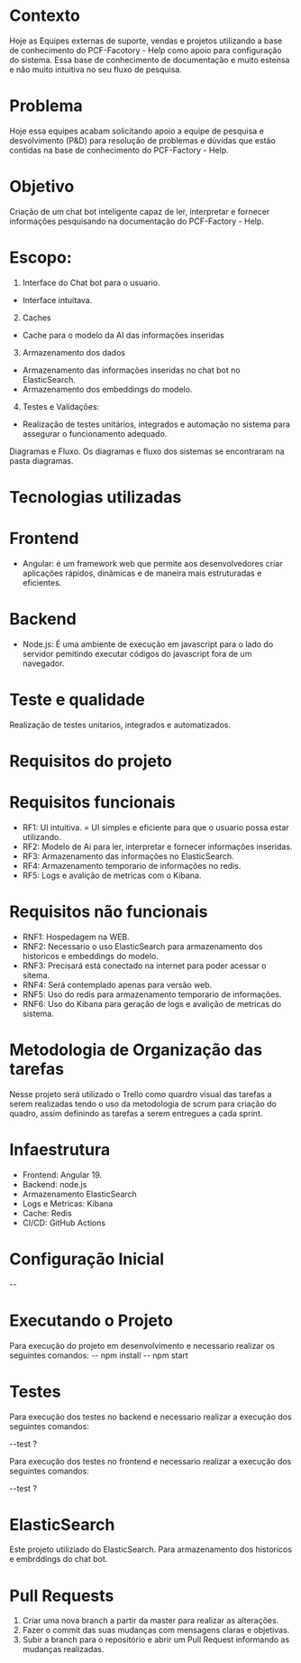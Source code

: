 # Contexto
Hoje as Equipes externas de suporte, vendas e projetos utilizando a base de conhecimento do PCF-Facotory - Help como apoio para configuração do sistema. Essa base de conhecimento de documentação e muito estensa e não muito intuitiva no seu fluxo de pesquisa.

# Problema
Hoje essa equipes acabam solicitando apoio a equipe de pesquisa e desvolvimento (P&D) para resolução de problemas e dúvidas que estão contidas na base de conhecimento do PCF-Factory - Help.

# Objetivo
Criação de um chat bot inteligente capaz de ler, interpretar e fornecer informaçôes pesquisando na documentação do PCF-Factory - Help.

# Escopo:
1. Interface do Chat bot para o usuario.
 * Interface intuitava.
2. Caches
 * Cache para o modelo da AI das informações inseridas
3. Armazenamento dos dados
 * Armazenamento das informações inseridas no chat bot no ElasticSearch.
 * Armazenamento dos embeddings do modelo.
4. Testes e Validações:
 * Realização de testes unitários, integrados e automação no sistema para assegurar o funcionamento adequado.

Diagramas e Fluxo.
Os diagramas e fluxo dos sistemas se encontraram na pasta diagramas.

# Tecnologias utilizadas
# Frontend
* Angular: é um framework web que permite aos desenvolvedores criar aplicações rápidos, dinâmicas e de maneira mais estruturadas e eficientes.

# Backend
* Node.js: É uma ambiente de execução em javascript para o lado do servidor pemitindo executar códigos do javascript fora de um navegador.

# Teste e qualidade
Realização de testes unitarios, integrados e automatizados.   

# Requisitos do projeto
# Requisitos funcionais
* RF1: UI intuitiva.
  = UI simples e eficiente para que o usuario possa estar utilizando.
* RF2: Modelo de Ai para ler, interpretar e fornecer informaçôes inseridas.
* RF3: Armazenamento das informações no ElasticSearch.
* RF4: Armazenamento temporario de informações no redis.
* RF5: Logs e avalição de metricas com o Kibana.

# Requisitos não funcionais
* RNF1: Hospedagem na WEB.
* RNF2: Necessario o uso ElasticSearch para armazenamento dos historicos e embeddings do modelo.
* RNF3: Precisará está conectado na internet para poder acessar o sitema.
* RNF4: Será contemplado apenas para versão web.
* RNF5: Uso do redis para armazenamento temporario de informações.
* RNF6: Uso do Kibana para geração de logs e avalição de metricas do sistema.

# Metodologia de Organização das tarefas
Nesse projeto será utilizado o Trello como quardro visual das tarefas a serem realizadas tendo o uso da metodologia de scrum para criação do quadro, assim definindo as tarefas a serem entregues a cada sprint.

# Infaestrutura
* Frontend: Angular 19.
* Backend: node.js
* Armazenamento ElasticSearch
* Logs e Metricas: Kibana
* Cache: Redis
* CI/CD: GitHub Actions

# Configuração Inicial
--
# Executando o Projeto
Para execução do projeto em desenvolvimento e necessario realizar os seguintes comandos:
-- npm install
-- npm start

# Testes
Para execução dos testes no backend e necessario realizar a execução dos seguintes comandos:

--test <nomeDoScript> ?

Para execução dos testes no frontend e necessario realizar a execução dos seguintes comandos:

--test <nomeDoScript> ?

# ElasticSearch
Este projeto utiliziado do ElasticSearch. Para armazenamento dos historicos e embrddings do chat bot.

# Pull Requests
1. Criar uma nova branch a partir da master para realizar as alterações.
2. Fazer o commit das suas mudanças com mensagens claras e objetivas.
3. Subir a branch para o repositório e abrir um Pull Request informando as mudanças realizadas.
